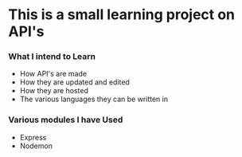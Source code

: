 # This is a small learning project on API's
### What I intend to Learn
- How API's are made
- How they are updated and edited
- How they are hosted
- The various languages they can be written in


### Various modules I have Used
- Express
- Nodemon